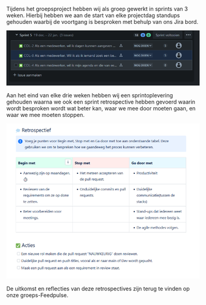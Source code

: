
Tijdens het groepsproject hebben wij als groep gewerkt in sprints van 3 weken. Hierbij hebben we aan de start van elke projectdag standups gehouden waarbij de voortgang is besproken met behulp van ons Jira bord.

 ![Alt text](../images/sprintplanning.png)

 Aan het eind van elke drie weken hebben wij een sprintoplevering gehouden waarna we ook een sprint retrospective hebben gevoerd waarin wordt besproken wordt wat beter kan, waar we mee door moeten gaan, en waar we mee moeten stoppen.

  ![Alt text](../images/retrospective.png)

De uitkomst en reflecties van deze retrospectives zijn terug te vinden op onze groeps-Feedpulse.